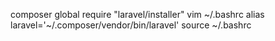 composer global require "laravel/installer"
vim ~/.bashrc
alias laravel='~/.composer/vendor/bin/laravel'
source ~/.bashrc